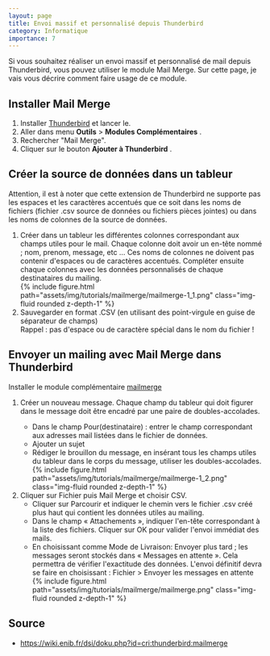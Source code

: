 ```yaml
---
layout: page
title: Envoi massif et personnalisé depuis Thunderbird
category: Informatique
importance: 7
---
```

Si vous souhaitez réaliser un envoi massif et personnalisé de mail depuis Thunderbird, vous pouvez utiliser le module Mail Merge. Sur cette page, je vais vous décrire comment faire usage de ce module.

## Installer Mail Merge
1. Installer [Thunderbird](https://www.thunderbird.net) et lancer le.
2. Aller dans menu **Outils** > **Modules Complémentaires** .
3. Rechercher "Mail Merge".
4. Cliquer sur le bouton **Ajouter à Thunderbird** .


## Créer la source de données dans un tableur
Attention, il est à noter que cette extension de Thunderbird ne supporte pas les espaces et les caractères accentués que ce soit dans les noms de fichiers (fichier .csv source de données ou fichiers pièces jointes) ou dans les noms de colonnes de la source de données.

<ol>
  <li>Créer dans un tableur les différentes colonnes correspondant aux champs utiles pour le mail. Chaque colonne doit avoir un en-tête nommé ; nom, prenom, message, etc … Ces noms de colonnes ne doivent pas contenir d'espaces ou de caractères accentués. Compléter ensuite chaque colonnes avec les données personnalisés de chaque destinataires du mailing.
    <div class="row">
      <div class="col-sm mt-3 mt-md-0">
        {% include figure.html path="assets/img/tutorials/mailmerge/mailmerge-1_1.png" class="img-fluid rounded z-depth-1" %}
      </div>
    </div>
  </li>
  <li>Sauvegarder en format .CSV (en utilisant des point-virgule en guise de séparateur de champs)<br>
    Rappel : pas d'espace ou de caractère spécial dans le nom du fichier !
</li>
</ol> 

## Envoyer un mailing avec Mail Merge dans Thunderbird
Installer le module complémentaire [mailmerge](https://addons.mozilla.org/fr/thunderbird/addon/mail-merge/)

<ol>
  <li>
    <p>Créer un nouveau message. Chaque champ du tableur qui doit figurer dans le message doit être encadré par une paire de doubles-accolades.</p>
    <ul>
      <li>Dans le champ Pour(destinataire) : entrer le champ correspondant aux adresses mail listées dans le fichier de données.</li>
      <li>Ajouter un sujet</li>
      <li>Rédiger le brouillon du message, en insérant tous les champs utiles du tableur dans le corps du message, utiliser les doubles-accolades.
        <div class="row">
          <div class="col-sm mt-3 mt-md-0">
            {% include figure.html path="assets/img/tutorials/mailmerge/mailmerge-1_2.png" class="img-fluid rounded z-depth-1" %}
          </div>
        </div>
      </li>
    </ul>
  </li>

  <li>
    Cliquer sur Fichier puis Mail Merge et choisir CSV.
    <ul>
      <li>Cliquer sur Parcourir et indiquer le chemin vers le fichier .csv créé plus haut qui contient les données utiles au mailing.</li>
      <li>Dans le champ « Attachements », indiquer l'en-tête correspondant à la liste des fichiers. Cliquer sur OK pour valider l'envoi immédiat des mails.</li> 
      <li>
        En choisissant comme Mode  de Livraison: Envoyer plus tard ; les messages seront stockés dans « Messages en attente ». Cela permettra de vérifier l'exactitude des données. L'envoi définitif devra se faire en choisissant : Fichier > Envoyer les messages en attente
        <div class="row">
          <div class="col-sm mt-3 mt-md-0">
            {% include figure.html path="assets/img/tutorials/mailmerge/mailmerge.png" class="img-fluid rounded z-depth-1" %}
          </div>
        </div>
      </li>
    </ul>
  </li>
</ol> 

## Source
- <https://wiki.enib.fr/dsi/doku.php?id=cri:thunderbird:mailmerge>
